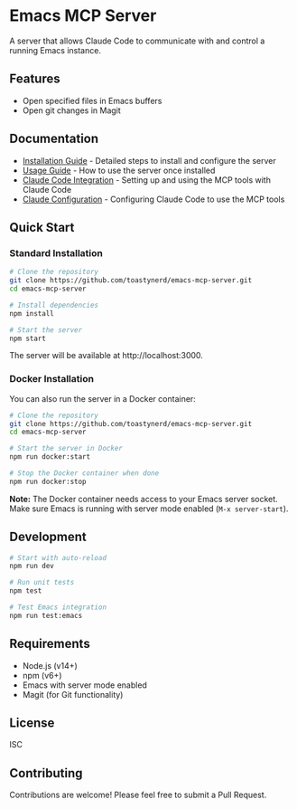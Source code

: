 # Emacs MCP Server

A server that allows Claude Code to communicate with and control a running Emacs instance.

## Features

- Open specified files in Emacs buffers
- Open git changes in Magit

## Documentation

- [Installation Guide](docs/INSTALLATION.md) - Detailed steps to install and configure the server
- [Usage Guide](docs/USAGE.md) - How to use the server once installed
- [Claude Code Integration](docs/CLAUDE_INTEGRATION.md) - Setting up and using the MCP tools with Claude Code
- [Claude Configuration](docs/CLAUDE_CONFIG.md) - Configuring Claude Code to use the MCP tools

## Quick Start

### Standard Installation

```bash
# Clone the repository
git clone https://github.com/toastynerd/emacs-mcp-server.git
cd emacs-mcp-server

# Install dependencies
npm install

# Start the server
npm start
```

The server will be available at http://localhost:3000.

### Docker Installation

You can also run the server in a Docker container:

```bash
# Clone the repository
git clone https://github.com/toastynerd/emacs-mcp-server.git
cd emacs-mcp-server

# Start the server in Docker
npm run docker:start

# Stop the Docker container when done
npm run docker:stop
```

**Note:** The Docker container needs access to your Emacs server socket. Make sure Emacs is running with server mode enabled (`M-x server-start`).

## Development

```bash
# Start with auto-reload
npm run dev

# Run unit tests
npm test

# Test Emacs integration
npm run test:emacs
```

## Requirements

- Node.js (v14+)
- npm (v6+)
- Emacs with server mode enabled
- Magit (for Git functionality)

## License

ISC

## Contributing

Contributions are welcome! Please feel free to submit a Pull Request.